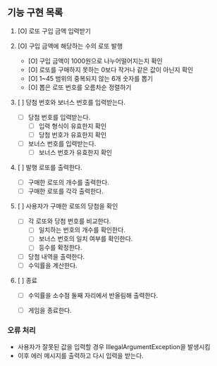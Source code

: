 ## 기능 구현 목록

1. [O] 로또 구입 금액 입력받기

2. [O] 구입 금액에 해당하는 수의 로또 발행
   - [O] 구입 금액이 1000원으로 나누어떨어지는지 확인
   - [O] 로또를 구매하지 못하는 0보다 작거나 같은 값이 아닌지 확인
   - [O] 1~45 범위의 중복되지 않는 6개 숫자를 뽑기
   - [O] 뽑은 로또 번호를 오름차순 정렬하기

3. [ ] 당첨 번호와 보너스 번호를 입력받는다.
   - [ ] 당첨 번호를 입력받는다.
     - [ ] 입력 형식이 유효한지 확인
     - [ ] 당첨 번호가 유효한지 확인
   - [ ] 보너스 번호를 입력받는다.
     - [ ] 보너스 번호가 유효한지 확인

4. [ ] 발행 로또를 출력한다.
   - [ ] 구매한 로또의 개수를 출력한다.
   - [ ] 구매한 로또를 각각 출력한다.

5. [ ] 사용자가 구매한 로또의 당첨을 확인
   - [ ] 각 로또와 당첨 번호를 비교한다.
     - [ ] 일치하는 번호의 개수를 확인한다.
     - [ ] 보너스 번호의 일치 여부를 확인한다.
     - [ ] 등수를 확정한다.
   - [ ] 당첨 내역을 출력한다.
   - [ ] 수익률을 계산한다.

5. [ ] 종료
   - [ ] 수익률을 소수점 둘째 자리에서 반올림해 출력한다.
   - [ ] 게임을 종료한다.


### 오류 처리
- 사용자가 잘못된 값을 입력할 경우 IllegalArgumentException을 발생시킴
- 이후 에러 메시지를 출력하고 다시 입력을 받는다.